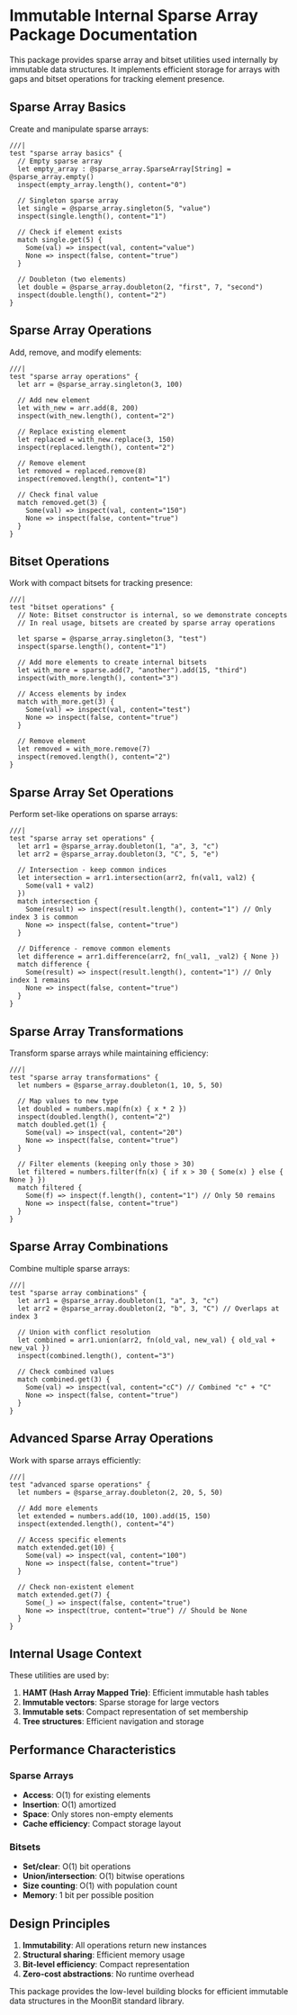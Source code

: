 # Immutable Internal Sparse Array Package Documentation

This package provides sparse array and bitset utilities used internally by immutable data structures. It implements efficient storage for arrays with gaps and bitset operations for tracking element presence.

## Sparse Array Basics

Create and manipulate sparse arrays:

```moonbit
///|
test "sparse array basics" {
  // Empty sparse array
  let empty_array : @sparse_array.SparseArray[String] = @sparse_array.empty()
  inspect(empty_array.length(), content="0")

  // Singleton sparse array
  let single = @sparse_array.singleton(5, "value")
  inspect(single.length(), content="1")

  // Check if element exists
  match single.get(5) {
    Some(val) => inspect(val, content="value")
    None => inspect(false, content="true")
  }

  // Doubleton (two elements)
  let double = @sparse_array.doubleton(2, "first", 7, "second")
  inspect(double.length(), content="2")
}
```

## Sparse Array Operations

Add, remove, and modify elements:

```moonbit
///|
test "sparse array operations" {
  let arr = @sparse_array.singleton(3, 100)

  // Add new element
  let with_new = arr.add(8, 200)
  inspect(with_new.length(), content="2")

  // Replace existing element
  let replaced = with_new.replace(3, 150)
  inspect(replaced.length(), content="2")

  // Remove element
  let removed = replaced.remove(8)
  inspect(removed.length(), content="1")

  // Check final value
  match removed.get(3) {
    Some(val) => inspect(val, content="150")
    None => inspect(false, content="true")
  }
}
```

## Bitset Operations

Work with compact bitsets for tracking presence:

```moonbit
///|
test "bitset operations" {
  // Note: Bitset constructor is internal, so we demonstrate concepts
  // In real usage, bitsets are created by sparse array operations

  let sparse = @sparse_array.singleton(3, "test")
  inspect(sparse.length(), content="1")

  // Add more elements to create internal bitsets
  let with_more = sparse.add(7, "another").add(15, "third")
  inspect(with_more.length(), content="3")

  // Access elements by index
  match with_more.get(3) {
    Some(val) => inspect(val, content="test")
    None => inspect(false, content="true")
  }

  // Remove element
  let removed = with_more.remove(7)
  inspect(removed.length(), content="2")
}
```

## Sparse Array Set Operations

Perform set-like operations on sparse arrays:

```moonbit
///|
test "sparse array set operations" {
  let arr1 = @sparse_array.doubleton(1, "a", 3, "c")
  let arr2 = @sparse_array.doubleton(3, "C", 5, "e")

  // Intersection - keep common indices
  let intersection = arr1.intersection(arr2, fn(val1, val2) {
    Some(val1 + val2)
  })
  match intersection {
    Some(result) => inspect(result.length(), content="1") // Only index 3 is common
    None => inspect(false, content="true")
  }

  // Difference - remove common elements
  let difference = arr1.difference(arr2, fn(_val1, _val2) { None })
  match difference {
    Some(result) => inspect(result.length(), content="1") // Only index 1 remains
    None => inspect(false, content="true")
  }
}
```

## Sparse Array Transformations

Transform sparse arrays while maintaining efficiency:

```moonbit
///|
test "sparse array transformations" {
  let numbers = @sparse_array.doubleton(1, 10, 5, 50)

  // Map values to new type
  let doubled = numbers.map(fn(x) { x * 2 })
  inspect(doubled.length(), content="2")
  match doubled.get(1) {
    Some(val) => inspect(val, content="20")
    None => inspect(false, content="true")
  }

  // Filter elements (keeping only those > 30)
  let filtered = numbers.filter(fn(x) { if x > 30 { Some(x) } else { None } })
  match filtered {
    Some(f) => inspect(f.length(), content="1") // Only 50 remains
    None => inspect(false, content="true")
  }
}
```

## Sparse Array Combinations

Combine multiple sparse arrays:

```moonbit
///|
test "sparse array combinations" {
  let arr1 = @sparse_array.doubleton(1, "a", 3, "c")
  let arr2 = @sparse_array.doubleton(2, "b", 3, "C") // Overlaps at index 3

  // Union with conflict resolution
  let combined = arr1.union(arr2, fn(old_val, new_val) { old_val + new_val })
  inspect(combined.length(), content="3")

  // Check combined values
  match combined.get(3) {
    Some(val) => inspect(val, content="cC") // Combined "c" + "C"
    None => inspect(false, content="true")
  }
}
```

## Advanced Sparse Array Operations

Work with sparse arrays efficiently:

```moonbit
///|
test "advanced sparse operations" {
  let numbers = @sparse_array.doubleton(2, 20, 5, 50)

  // Add more elements
  let extended = numbers.add(10, 100).add(15, 150)
  inspect(extended.length(), content="4")

  // Access specific elements
  match extended.get(10) {
    Some(val) => inspect(val, content="100")
    None => inspect(false, content="true")
  }

  // Check non-existent element
  match extended.get(7) {
    Some(_) => inspect(false, content="true")
    None => inspect(true, content="true") // Should be None
  }
}
```

## Internal Usage Context

These utilities are used by:

1. **HAMT (Hash Array Mapped Trie)**: Efficient immutable hash tables
2. **Immutable vectors**: Sparse storage for large vectors
3. **Immutable sets**: Compact representation of set membership
4. **Tree structures**: Efficient navigation and storage

## Performance Characteristics

### Sparse Arrays
- **Access**: O(1) for existing elements
- **Insertion**: O(1) amortized
- **Space**: Only stores non-empty elements
- **Cache efficiency**: Compact storage layout

### Bitsets
- **Set/clear**: O(1) bit operations
- **Union/intersection**: O(1) bitwise operations
- **Size counting**: O(1) with population count
- **Memory**: 1 bit per possible position

## Design Principles

1. **Immutability**: All operations return new instances
2. **Structural sharing**: Efficient memory usage
3. **Bit-level efficiency**: Compact representation
4. **Zero-cost abstractions**: No runtime overhead

This package provides the low-level building blocks for efficient immutable data structures in the MoonBit standard library.
